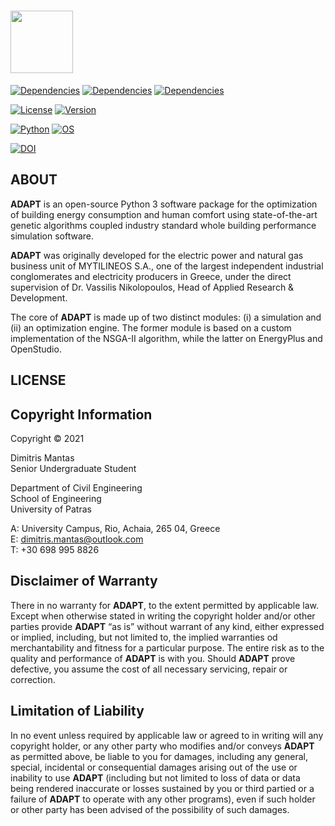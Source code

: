 # <img src="https://drive.google.com/uc?export=view&id=1YsXmL406EFRzlyCdZzz6B-fqRngIdJLO" height="100" />

[![Dependencies](https://img.shields.io/badge/Eppy-0.5.56-blue)]()
[![Dependencies](https://img.shields.io/badge/OpenStudio-3.2.1-blue)]()
[![Dependencies](https://img.shields.io/badge/Pymoo-0.5.0-blue)]()

[![License](https://img.shields.io/badge/License-AGPL--3.0-orange)]()
[![Version](https://img.shields.io/badge/Version-1.5.0-sucess)]()

[![Python](https://img.shields.io/badge/Python-3.9-red)]()
[![OS](https://img.shields.io/badge/OS-Windows%2010%2064--bit-red)]()

[![DOI](https://img.shields.io/badge/DOI-10.13140%2FRG.2.2.11774.72007-blue)]()

## ABOUT

**ADAPT** is an open-source Python 3 software package for the optimization of building energy consumption and human
comfort using state-of-the-art genetic algorithms coupled industry standard whole building performance simulation
software.

**ADAPT** was originally developed for the electric power and natural gas business unit of MYTILINEOS S.A., one of the
largest independent industrial conglomerates and electricity producers in Greece, under the direct supervision of Dr. 
Vassilis Nikolopoulos, Head of Applied Research & Development.

The core of **ADAPT** is made up of two distinct modules: (i) a simulation and (ii) an optimization engine. The former
module is based on a custom implementation of the NSGA-II algorithm, while the latter on EnergyPlus and OpenStudio.

## LICENSE
## Copyright Information
Copyright © 2021

Dimitris Mantas\
Senior Undergraduate Student

Department of Civil Engineering\
School of Engineering\
University of Patras

A: University Campus, Rio, Achaia, 265 04, Greece\
Ε: dimitris.mantas@outlook.com\
T: +30 698 995 8826

## Disclaimer of Warranty
There in no warranty for **ADAPT**, to the extent permitted by applicable law. Except when otherwise stated in writing
the copyright holder and/or other parties provide **ADAPT** “as is” without warrant of any kind, either expressed or
implied, including, but not limited to, the implied warranties od merchantability and fitness for a particular purpose.
The entire risk as to the quality and performance of **ADAPT** is with you. Should **ADAPT** prove defective, you assume
the cost of all necessary servicing, repair or correction.

## Limitation of Liability
In no event unless required by applicable law or agreed to in writing will any copyright holder, or any other party who
modifies and/or conveys **ADAPT** as permitted above, be liable to you for damages, including any general, special,
incidental or consequential damages arising out of the use or inability to use **ADAPT** (including but not limited to
loss of data or data being rendered inaccurate or losses sustained by you or third partied or a failure of **ADAPT** to
operate with any other programs), even if such holder or other party has been advised of the possibility of such
damages.
